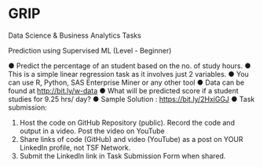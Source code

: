 # GRIP
Data Science  &amp; Business  Analytics  Tasks

Prediction using Supervised ML 
(Level - Beginner)

● Predict the percentage of an student based on the no. of study hours. 
● This is a simple linear regression task as it involves just 2 variables.
● You can use R, Python, SAS Enterprise Miner or any other tool 
● Data can be found at http://bit.ly/w-data
● What will be predicted score if a student studies for 9.25 hrs/ day? 
● Sample Solution : https://bit.ly/2HxiGGJ
● Task submission: 
1. Host the code on GitHub Repository (public). Record the code and 
output in a video. Post the video on YouTube
2. Share links of code (GitHub) and video (YouTube) as a post on 
YOUR LinkedIn profile, not TSF Network.
3. Submit the LinkedIn link in Task Submission Form when shared.
